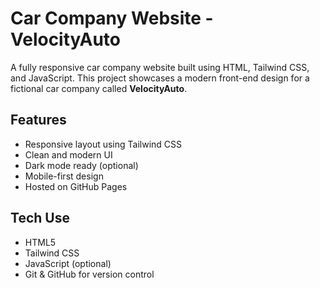 #  Car Company Website - VelocityAuto

A fully responsive car company website built using HTML, Tailwind CSS, and JavaScript. This project showcases a modern front-end design for a fictional car company called **VelocityAuto**.

##  Features

-  Responsive layout using Tailwind CSS
-  Clean and modern UI
-  Dark mode ready (optional)
-  Mobile-first design
-  Hosted on GitHub Pages

##  Tech Use

- HTML5
- Tailwind CSS
- JavaScript (optional)
- Git & GitHub for version control
